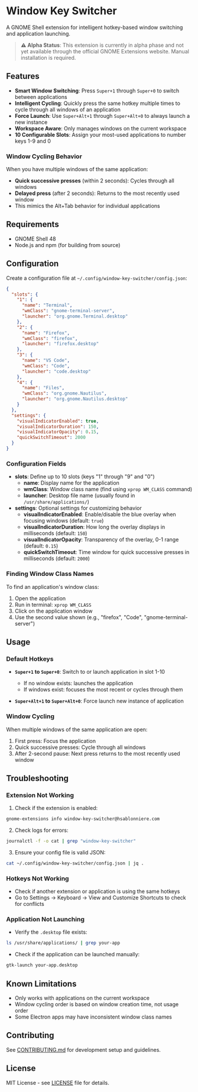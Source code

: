 # Window Key Switcher

A GNOME Shell extension for intelligent hotkey-based window switching and application launching.

> **⚠️ Alpha Status**: This extension is currently in alpha phase and not yet available through the official GNOME Extensions website. Manual installation is required.

## Features

- **Smart Window Switching**: Press `Super+1` through `Super+0` to switch between applications
- **Intelligent Cycling**: Quickly press the same hotkey multiple times to cycle through all windows of an application
- **Force Launch**: Use `Super+Alt+1` through `Super+Alt+0` to always launch a new instance
- **Workspace Aware**: Only manages windows on the current workspace
- **10 Configurable Slots**: Assign your most-used applications to number keys 1-9 and 0

### Window Cycling Behavior

When you have multiple windows of the same application:
- **Quick successive presses** (within 2 seconds): Cycles through all windows
- **Delayed press** (after 2 seconds): Returns to the most recently used window
- This mimics the Alt+Tab behavior for individual applications

## Requirements

- GNOME Shell 48
- Node.js and npm (for building from source)

## Configuration

Create a configuration file at `~/.config/window-key-switcher/config.json`:

```json
{
  "slots": {
    "1": {
      "name": "Terminal",
      "wmClass": "gnome-terminal-server",
      "launcher": "org.gnome.Terminal.desktop"
    },
    "2": {
      "name": "Firefox",
      "wmClass": "firefox",
      "launcher": "firefox.desktop"
    },
    "3": {
      "name": "VS Code",
      "wmClass": "Code",
      "launcher": "code.desktop"
    },
    "4": {
      "name": "Files",
      "wmClass": "org.gnome.Nautilus",
      "launcher": "org.gnome.Nautilus.desktop"
    }
  },
  "settings": {
    "visualIndicatorEnabled": true,
    "visualIndicatorDuration": 150,
    "visualIndicatorOpacity": 0.15,
    "quickSwitchTimeout": 2000
  }
}
```

### Configuration Fields

- **slots**: Define up to 10 slots (keys "1" through "9" and "0")
  - **name**: Display name for the application
  - **wmClass**: Window class name (find using `xprop WM_CLASS` command)
  - **launcher**: Desktop file name (usually found in `/usr/share/applications/`)
- **settings**: Optional settings for customizing behavior
  - **visualIndicatorEnabled**: Enable/disable the blue overlay when focusing windows (default: `true`)
  - **visualIndicatorDuration**: How long the overlay displays in milliseconds (default: `150`)
  - **visualIndicatorOpacity**: Transparency of the overlay, 0-1 range (default: `0.15`)
  - **quickSwitchTimeout**: Time window for quick successive presses in milliseconds (default: `2000`)

### Finding Window Class Names

To find an application's window class:
1. Open the application
2. Run in terminal: `xprop WM_CLASS`
3. Click on the application window
4. Use the second value shown (e.g., "firefox", "Code", "gnome-terminal-server")

## Usage

### Default Hotkeys

- **`Super+1` to `Super+0`**: Switch to or launch application in slot 1-10
  - If no window exists: launches the application
  - If windows exist: focuses the most recent or cycles through them
  
- **`Super+Alt+1` to `Super+Alt+0`**: Force launch new instance of application

### Window Cycling

When multiple windows of the same application are open:
1. First press: Focus the application
2. Quick successive presses: Cycle through all windows
3. After 2-second pause: Next press returns to the most recently used window

## Troubleshooting

### Extension Not Working

1. Check if the extension is enabled:
```bash
gnome-extensions info window-key-switcher@hsablonniere.com
```

2. Check logs for errors:
```bash
journalctl -f -o cat | grep "window-key-switcher"
```

3. Ensure your config file is valid JSON:
```bash
cat ~/.config/window-key-switcher/config.json | jq .
```

### Hotkeys Not Working

- Check if another extension or application is using the same hotkeys
- Go to Settings → Keyboard → View and Customize Shortcuts to check for conflicts

### Application Not Launching

- Verify the `.desktop` file exists:
```bash
ls /usr/share/applications/ | grep your-app
```

- Check if the application can be launched manually:
```bash
gtk-launch your-app.desktop
```

## Known Limitations

- Only works with applications on the current workspace
- Window cycling order is based on window creation time, not usage order
- Some Electron apps may have inconsistent window class names

## Contributing

See [CONTRIBUTING.md](CONTRIBUTING.md) for development setup and guidelines.

## License

MIT License - see [LICENSE](LICENSE) file for details.
